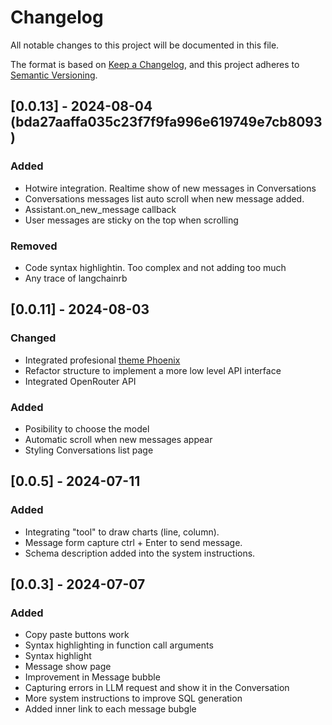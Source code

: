 # Changelog

All notable changes to this project will be documented in this file.

The format is based on [Keep a Changelog](https://keepachangelog.com/en/1.1.0/),
and this project adheres to [Semantic Versioning](https://semver.org/spec/v2.0.0.html).

## [0.0.13] - 2024-08-04 (bda27aaffa035c23f7f9fa996e619749e7cb8093)

### Added

- Hotwire integration. Realtime show of new messages in Conversations
- Conversations messages list auto scroll when new message added.
- Assistant.on_new_message callback
- User messages are sticky on the top when scrolling

### Removed

- Code syntax highlightin. Too complex and not adding too much
- Any trace of langchainrb


## [0.0.11] - 2024-08-03

### Changed

- Integrated profesional [theme Phoenix](https://themes.getbootstrap.com/product/phoenix-admin-dashboard-webapp-template/)
- Refactor structure to implement a more low level API interface
- Integrated OpenRouter API

### Added

- Posibility to choose the model
- Automatic scroll when new messages appear
- Styling Conversations list page

## [0.0.5] - 2024-07-11

### Added

- Integrating "tool" to draw charts (line, column).
- Message form capture ctrl + Enter to send message.
- Schema description added into the system instructions.


## [0.0.3] - 2024-07-07

### Added

- Copy paste buttons work
- Syntax highlighting in function call arguments
- Syntax highlight
- Message show page
- Improvement in Message bubble
- Capturing errors in LLM request and show it in the Conversation
- More system instructions to improve SQL generation
- Added inner link to each message bubgle
